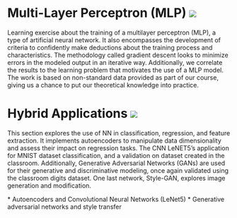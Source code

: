 # Multi-Layer Perceptron (MLP) [![](https://img.shields.io/badge/pdf-EF3939?style=flat&logo=adobeacrobatreader&logoColor=white)](neural_networks/mlp_data/mlp_results/on_neural_networks_training.pdf)

Learning exercise about the training of a multilayer perceptron (MLP), a type of artificial neural network. It also encompasses the development of criteria to confidently make deductions about the training process and characteristics. The methodology called gradient descent looks to minimize errors in the modeled output in an iterative way. Additionally, we correlate the results to the learning problem that motivates the use of a MLP model. The work is based on non-standard data provided as part of our course, giving us a chance to put our theoretical knowledge into practice.

# Hybrid Applications [![](https://img.shields.io/badge/pdf-EF3939?style=flat&logo=adobeacrobatreader&logoColor=white)](https://github.com/asgutierrt/Introduction-to-IA/blob/b1d1d0993b36306062f5e61831ed4cfebb4f4854/convolutional_networks/on_autoencoder_cnn_gan_training.pdf)

This section explores the use of NN in classification, regression, and feature extraction. It implements autoencoders to manipulate data dimensionality and assess their
impact on regression tasks. The CNN LeNET5’s application for MNIST dataset classification, and a validation on dataset created in the classroom. Additionally, Generative Adversarial Networks (GANs) are used for their generative and discriminative modeling, once again validated using the classroom digits dataset. One last network, Style-GAN, explores image generation and modification. 

\* Autoencoders and Convolutional Neural Networks (LeNet5) \* Generative adversarial networks and style transfer
